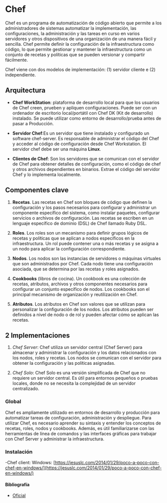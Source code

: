 # Chef

Chef es un programa de automatización de código abierto que permite a los administradores de sistemas automatizar la implementación, las configuraciones, la administración y las tareas en curso en varios servidores y otros dispositivos de una organización de una manera fácil y sencilla. Chef permite definir la configuración de la infraestructura como código, lo que permite gestionar y mantener la infraestructura como un conjunto de recetas y políticas que se pueden versionar y compartir fácilmente.

Chef viene con dos modelos de implementación: (1) servidor cliente e (2) independiente.

## Arquitectura

- **Chef WorkStation**: plataforma de desarrollo local para que los usuarios de Chef creen, prueben y apliquen configuraciones. Puede ser con un ordenador de escritorio local/portátil con Chef DK (Kit de desarrollo) instalado. Se puede utilizar como entorno de desarrollo/prueba antes de pasar a Producción.

- **Servidor Chef**:Es un servidor que tiene instalado y configurado un software chef-server. Es responsable de administrar el código del Chef y acceder al código de configuración desde Chef Workstation. El servidor chef debe ser una máquina **Linux**.

- **Clientes de Chef**: Son los servidores que se comunican con el servidor de Chef para obtener detalles de configuración, como el código de chef y otros archivos dependientes en binarios. Extrae el código del servidor Chef y lo implementa localmente.

## Componentes clave

1. **Recetas**. Las recetas en Chef son bloques de código que definen la configuración y los pasos necesarios para configurar y administrar un componente específico del sistema, como instalar paquetes, configurar servicios o archivos de configuración. Las recetas se escriben en un lenguaje específico de dominio (DSL) de Chef llamado Ruby DSL.

2. **Roles**. Los roles son un mecanismo para definir grupos lógicos de recetas y políticas que se aplican a nodos específicos en la infraestructura. Un rol puede contener una o más recetas y se asigna a un nodo para aplicar la configuración correspondiente.

3. **Nodos**. Los nodos son las instancias de servidores o máquinas virtuales que son administrados por Chef. Cada nodo tiene una configuración asociada, que se determina por las recetas y roles asignados.

4. **Cookbooks** (libros de cocina). Un cookbook es una colección de recetas, atributos, archivos y otros componentes necesarios para configurar un conjunto específico de nodos. Los cookbooks son el principal mecanismo de organización y reutilización en Chef.

5. **Atributos**. Los atributos en Chef son valores que se utilizan para personalizar la configuración de los nodos. Los atributos pueden ser definidos a nivel de nodo o de rol y pueden afectar cómo se aplican las recetas.

## 2 Implementaciones

1. *Chef Server*: Chef utiliza un servidor central (Chef Server) para almacenar y administrar la configuración y los datos relacionados con los nodos, roles y recetas. Los nodos se comunican con el servidor para obtener la configuración y las políticas asignadas.

2. *Chef Solo*: Chef Solo es una versión simplificada de Chef que no requiere un servidor central. Es útil para entornos pequeños o pruebas locales, donde no se necesita la complejidad de un servidor centralizado.

### Global 

Chef es ampliamente utilizado en entornos de desarrollo y producción para automatizar tareas de configuración, administración y despliegue. Para utilizar Chef, es necesario aprender su sintaxis y entender los conceptos de recetas, roles, nodos y cookbooks. Además, es útil familiarizarse con las herramientas de línea de comandos y las interfaces gráficas para trabajar con Chef Server y administrar la infraestructura.

### Instalación

-Chef client: Windows: [https://jesuslc.com/2014/01/29/poco-a-poco-con-chef-en-windows/](https://jesuslc.com/2014/01/29/poco-a-poco-con-chef-en-windows/)

#### Bibliografía

- [Oficial](https://docs.chef.io/cookbooks/)
